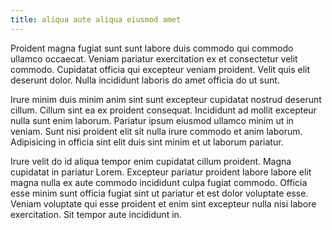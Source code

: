 ```yaml
---
title: aliqua aute aliqua eiusmod amet
---
```


Proident magna fugiat sunt sunt labore duis commodo qui commodo ullamco occaecat. Veniam pariatur exercitation ex et consectetur velit commodo. Cupidatat officia qui excepteur veniam proident. Velit quis elit deserunt dolor. Nulla incididunt laboris do amet officia do ut sunt.

Irure minim duis minim anim sint sunt excepteur cupidatat nostrud deserunt cillum. Cillum sint ea ex proident consequat. Incididunt ad mollit excepteur nulla sunt enim laborum. Pariatur ipsum eiusmod ullamco minim ut in veniam. Sunt nisi proident elit sit nulla irure commodo et anim laborum. Adipisicing in officia sint elit duis sint minim et ut laborum pariatur.

Irure velit do id aliqua tempor enim cupidatat cillum proident. Magna cupidatat in pariatur Lorem. Excepteur pariatur proident labore labore elit magna nulla ex aute commodo incididunt culpa fugiat commodo. Officia esse minim sunt officia fugiat sint ut pariatur et est dolor voluptate esse. Veniam voluptate qui esse proident et enim sint excepteur nulla nisi labore exercitation. Sit tempor aute incididunt in.